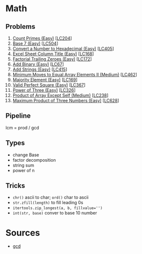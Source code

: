 # Math

## Problems

1. [Count Primes (Easy)]()
[[LC204](https://leetcode.com/problems/count-primes/description/)]
1. [Base 7 (Easy)]()
[[LC504](https://leetcode.com/problems/base-7/description/)]
1. [Convert a Number to Hexadecimal (Easy)]()
[[LC405](https://leetcode.com/problems/convert-a-number-to-hexadecimal/description/)]
1. [Excel Sheet Column Title (Easy)]()
[[LC168](https://leetcode.com/problems/excel-sheet-column-title/description/)]
1. [Factorial Trailing Zeroes (Easy)]()
[[LC172](https://leetcode.com/problems/factorial-trailing-zeroes/description/)]
1. [Add Binary (Easy)]()
[[LC67](https://leetcode.com/problems/add-binary/description/)]
1. [Add Strings (Easy)]()
[[LC415](https://leetcode.com/problems/add-strings/description/)]
1. [Minimum Moves to Equal Array Elements II (Medium)]()
[[LC462](https://leetcode.com/problems/minimum-moves-to-equal-array-elements-ii/description/)]
1. [Majority Element (Easy)]()
[[LC169](https://leetcode.com/problems/majority-element/description/)]
1. [Valid Perfect Square (Easy)]()
[[LC367](https://leetcode.com/problems/valid-perfect-square/description/)]
1. [Power of Three (Easy)]()
[[LC326](https://leetcode.com/problems/power-of-three/description/)]
1. [Product of Array Except Self (Medium)]()
[[LC238](https://leetcode.com/problems/product-of-array-except-self/description/)]
1. [Maximum Product of Three Numbers (Easy)]()
[[LC628](https://leetcode.com/problems/maximum-product-of-three-numbers/description/)]

## Pipeline

lcm = prod / gcd

## Types

- change Base
- factor decomposition
- string sum
- power of n

## Tricks

- `chr()` ascii to char; `ord()` char to ascii
- `str.zfill(length)` to fill leading 0s
- `itertools.zip_longest(a, b, fillvalue='')`
- `int(str, base)` conver to base 10 number

# Sources

- [gcd](https://www.geeksforgeeks.org/gcd-in-python/)
